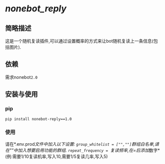 # *nonebot_reply*
## 简略描述
这是一个随机复读插件,可以通过设置概率的方式来让bot随机复读上一条信息(包括图片).
## 依赖
需求nonebot`2.0`
## 安装与使用
### pip
`pip install nonebot-reply==1.0`
### 使用
请在*.env.prod*文件中加入以下设置:
`group_whitelist = ["",""]`群组白名单,请在""中加入想要启用功能的群组.
`repeat_frequency = `复读频率,在=后添加*数字*(例:需要1/10复读机率,写入10,需要1/5复读几率,写入5)

